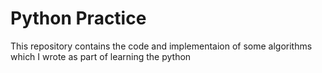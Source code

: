# Python Practice

This repository contains the code and implementaion of some algorithms which I wrote as part of learning the python
